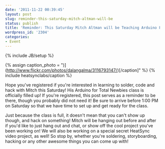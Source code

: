 ```yaml
---
date: '2011-11-22 00:39:45'
layout: post
slug: reminder-this-saturday-mitch-altman-will-be
status: publish
title: 'Reminder: This Saturday Mitch Altman will be Teaching Arduino For Total Newbies!'
wordpress_id: '2304'
categories:
- Event
---
```

{% include JB/setup %}

{% assign caption_photo = ")](http://www.flickr.com/photos/dalangalma/3116793147/)[/caption]" %}
{% include heatsynclabs/caption %}

Hope you've registered if you're interested in learning to solder, code and hack with Mitch this Saturday! His Arduino for Total Newbies class is officially filled up! If you're registered, this post serves as a reminder to be there, though you probably did not need it! Be sure to arrive before 1:00 PM on Saturday so that we have time to set up and get ready for the class.

Just because the class is full, it doesn't mean that you can't show up though, and hack on something! Mitch will be hanging out before and after if you'd like to just hang out and chat, or show off the cool project you've been working on! We will also be working on a special secret HeatSync video project, as well! So stop by, whether you're soldering, storyboarding, hacking or any other awesome things you can come up with!
